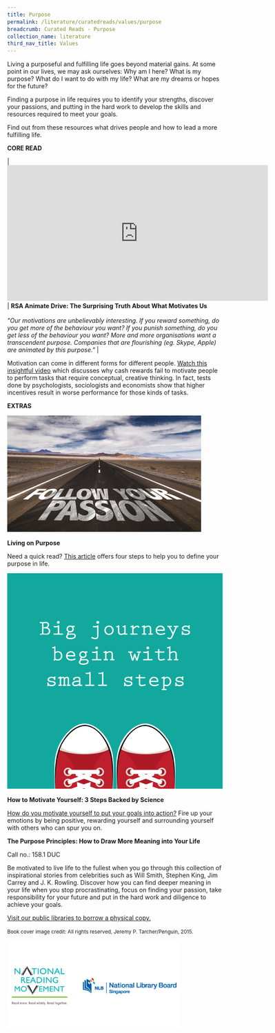 ```yaml
---
title: Purpose
permalink: /literature/curatedreads/values/purpose
breadcrumb: Curated Reads - Purpose
collection_name: literature
third_nav_title: Values
---
```


Living a purposeful and fulfilling life goes beyond material gains. At some point in our lives, we may ask ourselves: Why am I here? What is my purpose? What do I want to do with my life? What are my dreams or hopes for the future?

Finding a purpose in life requires you to identify your strengths, discover your passions, and putting in the hard work to develop the skills and resources required to meet your goals.

Find out from these resources what drives people and how to lead a more fulfilling life.

**CORE READ**

| <iframe width="605" height="315" src="https://www.youtube.com/embed/u6XAPnuFjJc" frameborder="0" allow="accelerometer; autoplay; clipboard-write; encrypted-media; gyroscope; picture-in-picture" allowfullscreen></iframe> | **RSA Animate Drive: The Surprising Truth About What Motivates Us** <br><br> _"Our motivations are unbelievably interesting. If you reward something, do you get more of the behaviour you want? If you punish something, do you get less of the behaviour you want? More and more organisations want a transcendent purpose. Companies that are flourishing (eg. Skype, Apple) are animated by this purpose."_ |

Motivation can come in different forms for different people. [Watch this insightful video](https://www.youtube.com/watch?v=u6XAPnuFjJc&feature=youtu.be) which discusses why cash rewards fail to motivate people to perform tasks that require conceptual, creative thinking. In fact, tests done by psychologists, sociologists and economists show that higher incentives result in worse performance for those kinds of tasks.

**EXTRAS**

![Passion image](/images/literature/curatedreads/values/iStock_72217607_MEDIUM_Resized.jpg)

**Living on Purpose**

Need a quick read? [This article](https://www.psychologytoday.com/sg/blog/mind-over-money/201309/living-purpose) offers four steps to help you to define your purpose in life.

![How to motivate yourself image](/images/literature/curatedreads/values/76517147_thumbnail_Resized.jpg)

**How to Motivate Yourself: 3 Steps Backed by Science**

[How do you motivate yourself to put your goals into action?](https://time.com/2933971/how-to-motivate-yourself-3-steps-backed-by-science/) Fire up your emotions by being positive, rewarding yourself and surrounding yourself with others who can spur you on.

**The Purpose Principles: How to Draw More Meaning into Your Life**

Call no.: 158.1 DUC

Be motivated to live life to the fullest when you go through this collection of inspirational stories from celebrities such as Will Smith, Stephen King, Jim Carrey and J. K. Rowling. Discover how you can find deeper meaning in your life when you stop procrastinating, focus on finding your passion, take responsibility for your future and put in the hard work and diligence to achieve your goals.

[Visit our public libraries to borrow a physical copy.](https://eservice.nlb.gov.sg/item_holding.aspx?bid=201183918)

<small>Book cover image credit: All rights reserved, Jeremy P. Tarcher/Penguin, 2015.</small>

![Logos image](/images/literature/curatedreads/logos-updated.jpeg)